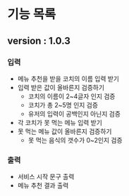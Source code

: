 # 기능 목록

## version : 1.0.3


### 입력
- 메뉴 추천을 받을 코치의 이름 입력 받기
- 입력 받은 값이 올바른지 검증하기
  - 코치의 이름이 2~4글자 인지 검증
  - 코치가 총 2~5명 인지 검증
  - 유저의 입력이 공백인지 아닌지 검증
- 각 코치가 못 먹는 메뉴 입력 받기
- 못 먹는 메뉴 값이 올바른지 검증하기
  - 못 먹는 음식의 갯수가 0~2인지 검증


### 출력
- 서비스 시작 문구 출력
- 메뉴 추천 결과 출력

